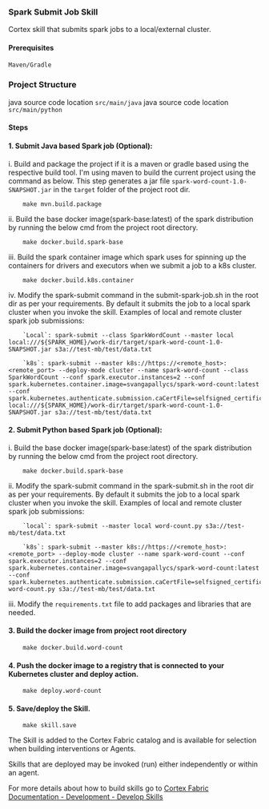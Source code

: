 ### Spark Submit Job Skill

Cortex skill that submits spark jobs to a local/external cluster.

#### Prerequisites
    Maven/Gradle

### Project Structure
java source code location `src/main/java`
java source code location `src/main/python`

#### Steps 

#### 1. Submit Java based Spark job (Optional):

i. Build and package the project if it is a maven or gradle based using the respective build tool. I'm using maven to build the current project using the command as below. This step generates a jar file `spark-word-count-1.0-SNAPSHOT.jar` in the `target` folder of the project root dir.

        make mvn.build.package
  
ii. Build the base docker image(spark-base:latest) of the spark distribution by running the below cmd from the project root directory.

        make docker.build.spark-base
iii. Build the spark container image which spark uses for spinning up the containers for drivers and executors when we submit a job to a k8s cluster.
        
        make docker.build.k8s.container

iv. Modify the spark-submit command in the submit-spark-job.sh in the root dir as per your requirements. By default it submits the job to a local spark cluster when you invoke the skill. Examples of local and remote cluster spark job submissions:

        `Local`: spark-submit --class SparkWordCount --master local local:///${SPARK_HOME}/work-dir/target/spark-word-count-1.0-SNAPSHOT.jar s3a://test-mb/test/data.txt

        `k8s`: spark-submit --master k8s://https://<remote_host>:<remote_port> --deploy-mode cluster --name spark-word-count --class SparkWordCount --conf spark.executor.instances=2 --conf spark.kubernetes.container.image=svangapallycs/spark-word-count:latest --conf spark.kubernetes.authenticate.submission.caCertFile=selfsigned_certificate.pem local:///${SPARK_HOME}/work-dir/target/spark-word-count-1.0-SNAPSHOT.jar s3a://test-mb/test/data.txt

#### 2. Submit Python based Spark job (Optional):
i. Build the base docker image(spark-base:latest) of the spark distribution by running the below cmd from the project root directory.

        make docker.build.spark-base

ii. Modify the spark-submit command in the spark-submit.sh in the root dir as per your requirements. By default it submits the job to a local spark cluster when you invoke the skill. Examples of local and remote cluster spark job submissions:

        `local`: spark-submit --master local word-count.py s3a://test-mb/test/data.txt

        `k8s`: spark-submit --master k8s://https://<remote_host>:<remote_port> --deploy-mode cluster --name spark-word-count --conf spark.executor.instances=2 --conf spark.kubernetes.container.image=svangapallycs/spark-word-count:latest --conf spark.kubernetes.authenticate.submission.caCertFile=selfsigned_certificate.pem word-count.py s3a://test-mb/test/data.txt

iii. Modify the `requirements.txt` file to add packages and libraries that are needed.

#### 3. Build the docker image from project root directory
  
        make docker.build.word-count

#### 4. Push the docker image to a registry that is connected to your Kubernetes cluster and deploy action.

        make deploy.word-count
  
#### 5. Save/deploy the Skill.
  
        make skill.save
  
   The Skill is added to the Cortex Fabric catalog and is available for selection when building interventions or Agents.

   Skills that are deployed may be invoked (run) either independently or within an agent.

For more details about how to build skills go to [Cortex Fabric Documentation - Development - Develop Skills](https://cognitivescale.github.io/cortex-fabric/docs/development/define-skills)